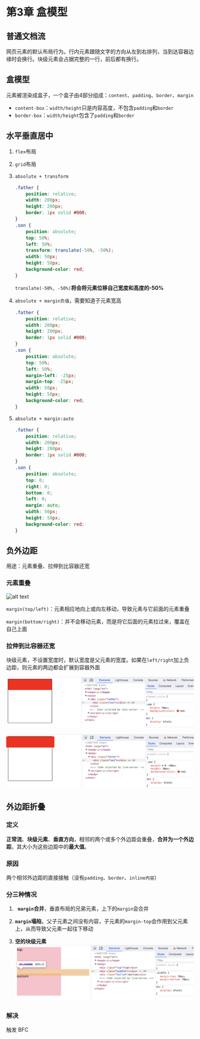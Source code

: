 # 第3章 盒模型

## 普通文档流

网页元素的默认布局行为。行内元素跟随文字的方向从左到右排列，当到达容器边缘时会换行。块级元素会占据完整的一行，前后都有换行。

## 盒模型

元素被渲染成盒子，一个盒子由4部分组成：`content`、`padding`、`border`、`margin`

- `content-box`：`width/height`只是内容高度，不包含`padding`和`border`
- `border-box`：`width/height`包含了`padding`和`border`

## 水平垂直居中

1. `flex`布局
2. `grid`布局
3. `absolute + transform`

    ```css
    .father {
        position: relative;
        width: 200px;
        height: 200px;
        border: 1px solid #000;
    }
    .son {
        position: absolute;
        top: 50%;
        left: 50%;
        transform: translate(-50%, -50%);
        width: 50px;
        height: 50px;
        background-color: red;
    }
    ```

    `translate(-50%, -50%)`**将会将元素位移自己宽度和高度的-50%**

4. `absolute + margin负值`，需要知道子元素宽高

    ```css
    .father {
        position: relative;
        width: 200px;
        height: 200px;
        border: 1px solid #000;
    }
    .son {
        position: absolute;
        top: 50%;
        left: 50%;
        margin-left: -25px;
        margin-top: -25px;
        width: 50px;
        height: 50px;
        background-color: red;
    }
    ```

5. `absolute + margin:auto`

    ```css
    .father {
        position: relative;
        width: 200px;
        height: 200px;
        border: 1px solid #000;
    }
    .son {
        position: absolute;
        top: 0;
        right: 0;
        bottom: 0;
        left: 0;
        margin: auto;
        width: 50px;
        height: 50px;
        background-color: red;
    }
    ```

## 负外边距

用途：元素重叠、拉伸到比容器还宽

### 元素重叠
![alt text](https://github.com/yaoshaohua/markdown-images/blob/main/3-4-1.jpeg?raw=true)

`margin(top/left)`：元素相应地向上或向左移动，导致元素与它前面的元素重叠

`margin(bottom/right)`：并不会移动元素，而是将它后面的元素拉过来，覆盖在自己上面

### 拉伸到比容器还宽

块级元素，不设置宽度时，默认宽度是父元素的宽度。如果在`left/right`加上负边距，则元素的两边都会扩展到容器外面

![alt text](../../assets/width-1.png)

![alt text](../../assets/width-2.png)

## 外边距折叠

### 定义

**正常流**、**块级元素**、**垂直方向**，相邻的两个或多个外边距会重叠，**合并为一个外边距**，其大小为这些边距中的**最大值**。

### 原因

两个相邻外边距的直接接触（没有`padding`、`border`、`inline内容`）

### 分三种情况

1. **` margin`合并**，垂直布局的兄弟元素，上下的`margin`会合并

2. **`margin`塌陷**，父子元素之间没有内容，子元素的`margin-top`会作用到父元素上，从而导致父元素一起往下移动

3. **空的块级元素**
    ![alt text](../../assets/margin-2.png)

### 解决

触发 BFC
